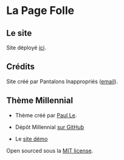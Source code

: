 # La Page Folle <!--![Alt](/favico.ico “image title”)-->

## Le site

Site déployé [ici](https://la-page-folle.github.io/).

## Crédits

Site créé par Pantalons Inappropriés ([email](mailto:pantalon.inapproprie@gmail.com)).

## Thème Millennial

* Thème créé par [Paul Le](http://lenpaul.com).

* Dépôt Millennial [sur GitHub](https://github.com/LeNPaul/Millennial/)

* Le [site démo](https://lenpaul.github.io/Millennial/)

Open sourced sous la [MIT license](https://github.com/LeNPaul/Millennial/blob/gh-pages/LICENSE.md).
